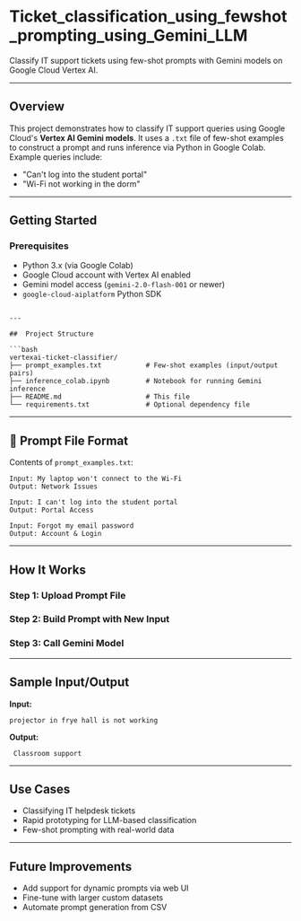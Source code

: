 # Ticket_classification_using_fewshot_prompting_using_Gemini_LLM
Classify IT support tickets using few-shot prompts with Gemini models on Google Cloud Vertex AI.

---

## Overview

This project demonstrates how to classify IT support queries using Google Cloud's **Vertex AI Gemini models**. It uses a `.txt` file of few-shot examples to construct a prompt and runs inference via Python in Google Colab. Example queries include:

* "Can't log into the student portal"
* "Wi-Fi not working in the dorm"

---

##  Getting Started

### Prerequisites

* Python 3.x (via Google Colab)
* Google Cloud account with Vertex AI enabled
* Gemini model access (`gemini-2.0-flash-001` or newer)
* `google-cloud-aiplatform` Python SDK
```

---

##  Project Structure

```bash
vertexai-ticket-classifier/
├── prompt_examples.txt           # Few-shot examples (input/output pairs)
├── inference_colab.ipynb         # Notebook for running Gemini inference
├── README.md                     # This file
└── requirements.txt              # Optional dependency file
```

---

## 📄 Prompt File Format

Contents of `prompt_examples.txt`:

```
Input: My laptop won't connect to the Wi-Fi
Output: Network Issues

Input: I can't log into the student portal
Output: Portal Access

Input: Forgot my email password
Output: Account & Login
```

---

##  How It Works

###  Step 1: Upload Prompt File


###  Step 2: Build Prompt with New Input


###  Step 3: Call Gemini Model

---

##  Sample Input/Output

**Input:**

```
projector in frye hall is not working
```

**Output:**

```
 Classroom support
```

---

##  Use Cases

* Classifying IT helpdesk tickets
* Rapid prototyping for LLM-based classification
* Few-shot prompting with real-world data

---

##  Future Improvements

* Add support for dynamic prompts via web UI
* Fine-tune with larger custom datasets
* Automate prompt generation from CSV
